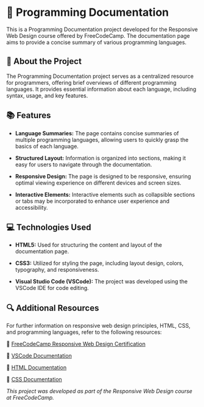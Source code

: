 # **📄 Programming Documentation**

This is a Programming Documentation project developed for the Responsive Web Design course offered by FreeCodeCamp. The documentation page aims to provide a concise summary of various programming languages.

## 📖 About the Project

The Programming Documentation project serves as a centralized resource for programmers, offering brief overviews of different programming languages. It provides essential information about each language, including syntax, usage, and key features.

## 📚 Features

- **Language Summaries:** The page contains concise summaries of multiple programming languages, allowing users to quickly grasp the basics of each language.

- **Structured Layout:** Information is organized into sections, making it easy for users to navigate through the documentation.

- **Responsive Design:** The page is designed to be responsive, ensuring optimal viewing experience on different devices and screen sizes.

- **Interactive Elements:** Interactive elements such as collapsible sections or tabs may be incorporated to enhance user experience and accessibility.

## 💻 Technologies Used

- **HTML5:** Used for structuring the content and layout of the documentation page.

- **CSS3:** Utilized for styling the page, including layout design, colors, typography, and responsiveness.

- **Visual Studio Code (VSCode):** The project was developed using the VSCode IDE for code editing.

## 🔍 Additional Resources

For further information on responsive web design principles, HTML, CSS, and programming languages, refer to the following resources:

🔗 [FreeCodeCamp Responsive Web Design Certification](https://www.freecodecamp.org/learn/responsive-web-design/)

🔗 [VSCode Documentation](https://code.visualstudio.com/docs)

🔗 [HTML Documentation](https://developer.mozilla.org/en-US/docs/Web/HTML)

🔗 [CSS Documentation](https://developer.mozilla.org/en-US/docs/Web/CSS)


*This project was developed as part of the Responsive Web Design course at FreeCodeCamp.*
